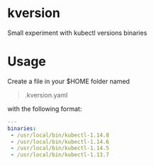 # kversion
Small experiment with kubectl versions binaries

# Usage
Create a file in your $HOME folder named
> .kversion.yaml

with the following format:
```yaml
---
binaries:
 - /usr/local/bin/kubectl-1.14.8
 - /usr/local/bin/kubectl-1.14.6
 - /usr/local/bin/kubectl-1.14.5
 - /usr/local/bin/kubectl-1.13.7
```

